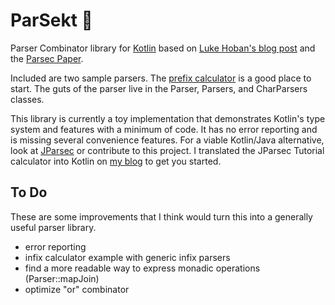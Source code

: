 ParSekt &#127863;
=======

Parser Combinator library for [Kotlin](http://kotlinlang.org) based on
[Luke Hoban's blog post](http://blogs.msdn.com/b/lukeh/archive/2007/08/19/monadic-parser-combinators-using-c-3-0.aspx)
and the [Parsec Paper](http://research.microsoft.com/apps/pubs/default.aspx?id=65201).

Included are two sample parsers. The [prefix calculator](src/main/kotlin/net/raboof/parsekt/samples/PrefixCalc.kt) is a good place to start.
The guts of the parser live in the Parser, Parsers, and CharParsers classes.

This library is currently a toy implementation that demonstrates
Kotlin's type system and features with a minimum of code.
It has no error reporting and is missing several convenience features.
For a viable Kotlin/Java alternative, look at
[JParsec](https://github.com/jparsec/jparsec) or contribute to this project.
I translated the JParsec Tutorial calculator into Kotlin
on [my blog](http://tumblr.raboof.net/post/135542198863/jparsec-tutorial-in-kotlin)
to get you started.


To Do
-----

These are some improvements that I think would turn this into a generally useful parser library.

- error reporting
- infix calculator example with generic infix parsers
- find a more readable way to express monadic operations (Parser::mapJoin)
- optimize "or" combinator

